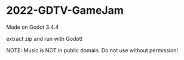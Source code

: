# 2022-GDTV-GameJam

Made on Godot 3.4.4

extract zip and run with Godot!

NOTE: Music is NOT in public domain. Do not use without permission!
